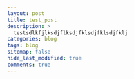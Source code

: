 ```yaml
---
layout: post
title: test_post
description: >
  testsdlkfjlksdjflksdjfklsdjfklsdjfklj
categories: blog
tags: blog
sitemap: false
hide_last_modified: true
comments: true
---
```


